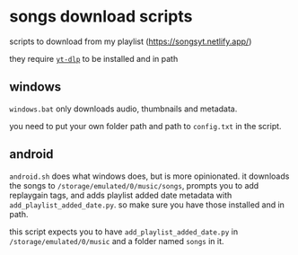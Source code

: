 # songs download scripts

scripts to download from my playlist (<https://songsyt.netlify.app/>)

they require [`yt-dlp`](https://github.com/yt-dlp/yt-dlp) to be installed and in path

## windows

`windows.bat` only downloads audio, thumbnails and metadata.

you need to put your own folder path and path to `config.txt` in the script.

## android

`android.sh` does what windows does, but is more opinionated. it downloads the songs to `/storage/emulated/0/music/songs`, prompts you to add replaygain tags, and adds playlist added date metadata with `add_playlist_added_date.py`. so make sure you have those installed and in path.

this script expects you to have `add_playlist_added_date.py` in `/storage/emulated/0/music` and a folder named `songs` in it.
